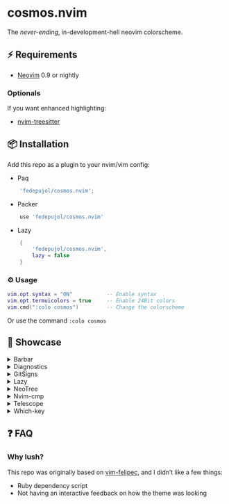 # cosmos.nvim

The *never-ending*, in-development-hell neovim colorscheme.

## :zap: Requirements

- [Neovim](https://github.com/neovim/neovim) 0.9 or nightly

### Optionals

If you want enhanced highlighting:

- [nvim-treesitter](https://github.com/nvim-treesitter/nvim-treesitter)

## :package: Installation

Add this repo as a plugin to your nvim/vim config:

- Paq
```lua
    'fedepujol/cosmos.nvim';
```

- Packer
```lua
    use 'fedepujol/cosmos.nvim'
```

- Lazy

```lua
    {
        'fedepujol/cosmos.nvim',
        lazy = false
    }
```

### :gear: Usage

```lua
vim.opt.syntax = "ON"           -- Enable syntax
vim.opt.termuicolors = true     -- Enable 24Bit colors
vim.cmd(":colo cosmos")         -- Change the colorscheme
```

Or use the command `:colo cosmos`

## :art: Showcase

<details>
<summary>Barbar</summary>

![barbar](https://user-images.githubusercontent.com/26419570/233708690-24461581-0f26-4944-9a8f-2ee778d8d809.png)
</details>

<details>
<summary>Diagnostics</summary>

![diagnostic](https://user-images.githubusercontent.com/26419570/233708742-ebf387bf-2970-4f4d-bd1c-8a9bda238417.png)
</details>

<details>
<summary>GitSigns</summary>

![gitsigns](https://user-images.githubusercontent.com/26419570/233708750-b0b4f642-b50a-427c-94d0-200654c1f56e.png)
</details>

<details>
<summary>Lazy</summary>

![lazy](https://user-images.githubusercontent.com/26419570/233708755-44c00932-ea45-4eb2-81d0-84b55d6879a6.png)
</details>

<details>
<summary>NeoTree</summary>

![neo-tree](https://user-images.githubusercontent.com/26419570/233708762-bcdd5a76-9dc0-488e-b282-f29b5791421e.png)
</details>

<details>
<summary>Nvim-cmp</summary>

![nvim-cmp](https://user-images.githubusercontent.com/26419570/233708775-ecd623d4-4167-4fe5-a91a-984abcfdfd37.png)
</details>

<details>
<summary>Telescope</summary>

![telescope](https://user-images.githubusercontent.com/26419570/233708782-29dda0a4-bbf8-4e4c-b2cd-ae835abc0733.png)
</details>

<details>
<summary>Which-key</summary>

![which-key](https://user-images.githubusercontent.com/26419570/233708790-bc9997f6-f35f-4f0e-b625-baba8c94b593.png)
</details>

## :question: FAQ

### Why lush?

This repo was originally based on [vim-felipec](https://github.com/felipec/vim-felipec), and I didn’t like a few things:

- Ruby dependency script
- Not having an interactive feedback on how the theme was looking
